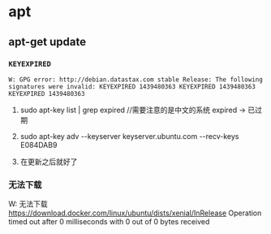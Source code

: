 # apt
## apt-get update 
### `KEYEXPIRED`

```
W: GPG error: http://debian.datastax.com stable Release: The following signatures were invalid: KEYEXPIRED 1439480363 KEYEXPIRED 1439480363 KEYEXPIRED 1439480363
```
1. sudo apt-key list | grep expired //需要注意的是中文的系统 expired -> 已过期
2. sudo apt-key adv --keyserver keyserver.ubuntu.com --recv-keys E084DAB9

3. 在更新之后就好了


### 无法下载
W: 无法下载 https://download.docker.com/linux/ubuntu/dists/xenial/InRelease  Operation timed out after 0 milliseconds with 0 out of 0 bytes received

